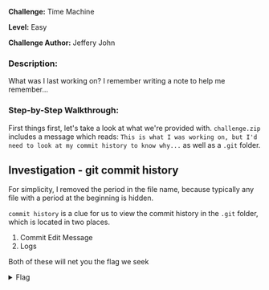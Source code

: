 **Challenge:** Time Machine

**Level:** Easy

**Challenge Author:** Jeffery John

### Description: 

What was I last working on? I remember writing a note to help me remember...

### Step-by-Step Walkthrough:
First things first, let's take a look at what we're provided with. `challenge.zip` includes a message which reads: `This is what I was working on, but I'd need to look at my commit history to know why...` as well as a `.git` folder. 

## Investigation - git commit history
For simplicity, I removed the period in the file name, because typically any file with a period at the beginning is hidden.

`commit history` is a clue for us to view the commit history in the `.git` folder, which is located in two places. 

1. Commit Edit Message
2. Logs

Both of these will net you the flag we seek

<details><summary>Flag</summary>
    <pre>
    picoCTF{t1m3m@ch1n3_5cde9075}
    </pre>
   </details>